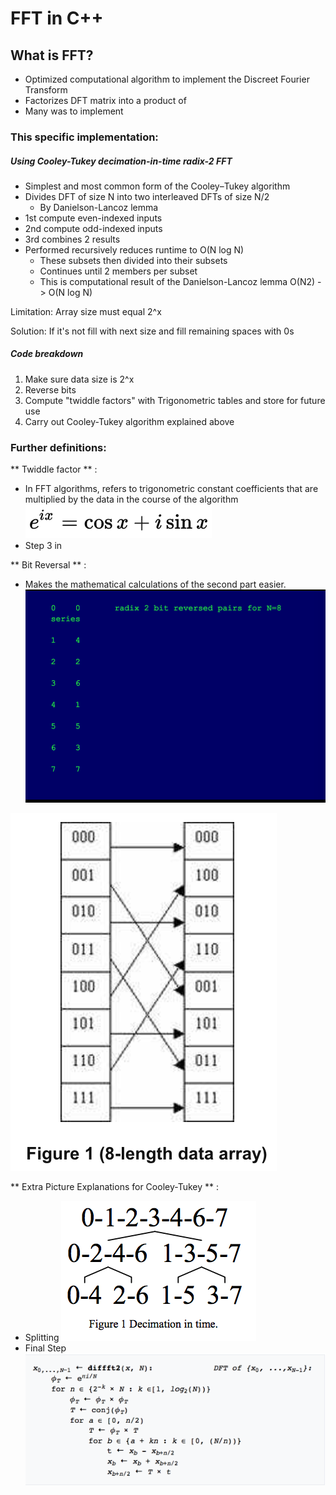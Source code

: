 # FFT in C++

## What is FFT?
* Optimized computational algorithm to implement the Discreet Fourier Transform
* Factorizes DFT matrix into a product of
* Many was to implement


### This specific implementation:
##### Using Cooley-Tukey decimation-in-time radix-2 FFT
* Simplest and most common form of the Cooley–Tukey algorithm
* Divides DFT of size N into two interleaved DFTs of size N/2
  * By Danielson-Lancoz lemma
* 1st compute even-indexed inputs
* 2nd compute odd-indexed inputs
* 3rd combines 2 results
* Performed recursively reduces runtime to O(N log N)
  * These subsets then divided into their subsets
  * Continues until 2 members per subset
  * This is computational result of the Danielson-Lancoz lemma O(N2) -> O(N log N)

Limitation: Array size must equal 2^x

Solution: If it's not fill with next size and fill remaining spaces with 0s

##### Code breakdown
1. Make sure data size is 2^x
2. Reverse bits
3. Compute "twiddle factors" with Trigonometric tables and store for future use
4. Carry out Cooley-Tukey algorithm explained above

### Further definitions:

** Twiddle factor ** :
* In FFT algorithms, refers to trigonometric constant coefficients that are multiplied by the data in the course of the algorithm ![Figure 1](Images/Factors.png?raw=true)
* Step 3 in

** Bit Reversal ** :
* Makes the mathematical calculations of the second part easier.
![Figure 1](Images/BitReversal2.png?raw=true)

 ![Figure 1](Images/BitReversal.png?raw=true)




** Extra Picture Explanations for Cooley-Tukey ** :
* Splitting
 ![Figure 1](Images/Splitting.png?raw=true)
* Final Step
![Figure 1](Images/PseudoCode.png?raw=true)
